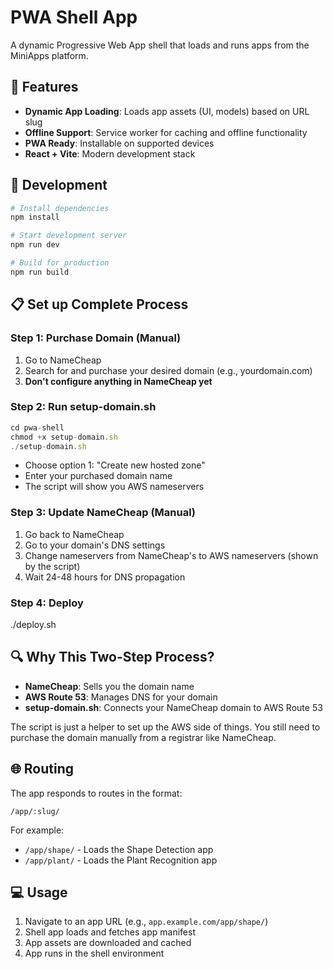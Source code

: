 # PWA Shell App

A dynamic Progressive Web App shell that loads and runs apps from the MiniApps platform.

## 🚀 Features

- **Dynamic App Loading**: Loads app assets (UI, models) based on URL slug
- **Offline Support**: Service worker for caching and offline functionality
- **PWA Ready**: Installable on supported devices
- **React + Vite**: Modern development stack

## 🔧 Development

```bash
# Install dependencies
npm install

# Start development server
npm run dev

# Build for production
npm run build
```

## 📋 Set up Complete Process

### **Step 1: Purchase Domain (Manual)**

1. Go to NameCheap
2. Search for and purchase your desired domain (e.g., yourdomain.com)
3. **Don't configure anything in NameCheap yet**

### **Step 2: Run setup-domain.sh**

```jsx
cd pwa-shell
chmod +x setup-domain.sh
./setup-domain.sh
```

- Choose option 1: "Create new hosted zone"
- Enter your purchased domain name
- The script will show you AWS nameservers

### **Step 3: Update NameCheap (Manual)**

1. Go back to NameCheap
2. Go to your domain's DNS settings
3. Change nameservers from NameCheap's to AWS nameservers (shown by the script)
4. Wait 24-48 hours for DNS propagation

### **Step 4: Deploy**

./deploy.sh

## **🔍 Why This Two-Step Process?**

- **NameCheap**: Sells you the domain name
- **AWS Route 53**: Manages DNS for your domain
- **setup-domain.sh**: Connects your NameCheap domain to AWS Route 53

The script is just a helper to set up the AWS side of things. You still need to purchase the domain manually from a registrar like NameCheap.


## 🌐 Routing

The app responds to routes in the format:
```
/app/:slug/
```

For example:
- `/app/shape/` - Loads the Shape Detection app
- `/app/plant/` - Loads the Plant Recognition app

## 💻 Usage

1. Navigate to an app URL (e.g., `app.example.com/app/shape/`)
2. Shell app loads and fetches app manifest
3. App assets are downloaded and cached
4. App runs in the shell environment 
